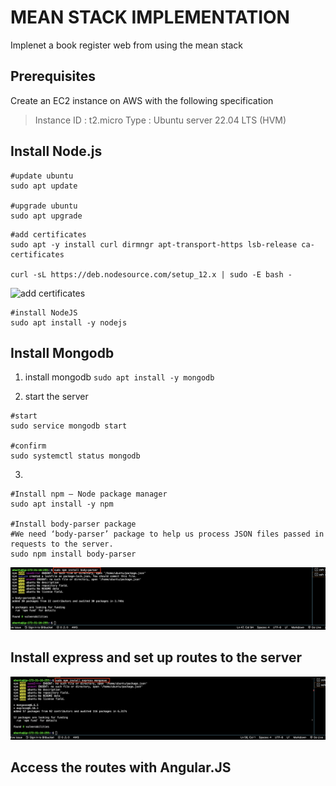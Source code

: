 # MEAN STACK IMPLEMENTATION

Implenet a book register web from using the mean stack

## Prerequisites
Create an EC2 instance on AWS with the  following specification
> Instance ID : t2.micro
  Type : Ubuntu server 22.04 LTS (HVM)

## Install Node.js
```
#update ubuntu
sudo apt update

#upgrade ubuntu
sudo apt upgrade
```
```
#add certificates
sudo apt -y install curl dirmngr apt-transport-https lsb-release ca-certificates

curl -sL https://deb.nodesource.com/setup_12.x | sudo -E bash -
```
![add certificates](img/mern2.png)

```
#install NodeJS
sudo apt install -y nodejs
```

## Install Mongodb
1. install mongodb
`sudo apt install -y mongodb`

2. start the server 
```
#start
sudo service mongodb start

#confirm
sudo systemctl status mongodb
```
3.
```
#Install npm – Node package manager
sudo apt install -y npm

#Install body-parser package
#We need ‘body-parser’ package to help us process JSON files passed in requests to the server.
sudo npm install body-parser
```

![Install node.js](img/4.png)

## Install express and set up routes to the server
![Install node.js](img/5.png)

## Access the routes with Angular.JS